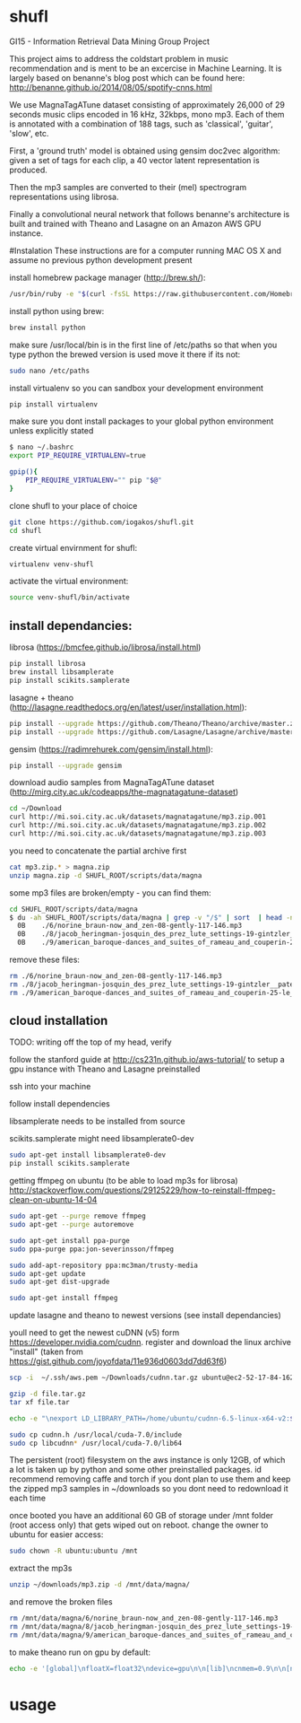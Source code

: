 # shufl
GI15 - Information Retrieval Data Mining Group Project

This project aims to address the coldstart problem in music recommendation and is ment to be an excercise in Machine Learning. It is largely based on benanne's blog post which can be found here: http://benanne.github.io/2014/08/05/spotify-cnns.html

We use MagnaTagATune dataset consisting of approximately 26,000 of 29 seconds music clips encoded in 16 kHz, 32kbps, mono mp3. Each of them is annotated with a combination of 188 tags, such as 'classical', 'guitar', 'slow', etc. 

First, a 'ground truth' model is obtained using gensim doc2vec algorithm: given a set of tags for each clip, a 40 vector latent representation is produced.

Then the mp3 samples are converted to their (mel) spectrogram representations using librosa.

Finally a convolutional neural network that follows benanne's architecture is built and trained with Theano and Lasagne on an Amazon AWS GPU instance.

#Instalation
These instructions are for a computer running MAC OS X and assume no previous python development present

install homebrew package manager (http://brew.sh/):
```bash
/usr/bin/ruby -e "$(curl -fsSL https://raw.githubusercontent.com/Homebrew/install/master/install)"
```

install python using brew:
```bash
brew install python
```

make sure /usr/local/bin is in the first line of /etc/paths so that when you type python the brewed version is used
move it there if its not:
```bash
sudo nano /etc/paths
```

install virtualenv so you can sandbox your development environment
```bash
pip install virtualenv
```

make sure you dont install packages to your global python environment unless explicitly stated
```bash
$ nano ~/.bashrc
export PIP_REQUIRE_VIRTUALENV=true

gpip(){
    PIP_REQUIRE_VIRTUALENV="" pip "$@"
}
```

clone shufl to your place of choice
```bash
git clone https://github.com/iogakos/shufl.git
cd shufl
```

create virtual envirnment for shufl:
```bash
virtualenv venv-shufl
```

activate the virtual environment:
```bash
source venv-shufl/bin/activate
```

## install dependancies:
librosa (https://bmcfee.github.io/librosa/install.html)
```bash
pip install librosa
brew install libsamplerate
pip install scikits.samplerate
```

lasagne + theano (http://lasagne.readthedocs.org/en/latest/user/installation.html):
```bash
pip install --upgrade https://github.com/Theano/Theano/archive/master.zip
pip install --upgrade https://github.com/Lasagne/Lasagne/archive/master.zip
```
gensim (https://radimrehurek.com/gensim/install.html):
```bash
pip install --upgrade gensim
```

download audio samples from MagnaTagATune dataset (http://mirg.city.ac.uk/codeapps/the-magnatagatune-dataset)
```bash
cd ~/Download
curl http://mi.soi.city.ac.uk/datasets/magnatagatune/mp3.zip.001
curl http://mi.soi.city.ac.uk/datasets/magnatagatune/mp3.zip.002
curl http://mi.soi.city.ac.uk/datasets/magnatagatune/mp3.zip.003
```

you need to concatenate the partial archive first
```bash
cat mp3.zip.* > magna.zip
unzip magna.zip -d SHUFL_ROOT/scripts/data/magna
```

some mp3 files are broken/empty - you can find them:
```bash
cd SHUFL_ROOT/scripts/data/magna
$ du -ah SHUFL_ROOT/scripts/data/magna | grep -v "/$" | sort  | head -n 20
  0B	./6/norine_braun-now_and_zen-08-gently-117-146.mp3
  0B	./8/jacob_heringman-josquin_des_prez_lute_settings-19-gintzler__pater_noster-204-233.mp3
  0B	./9/american_baroque-dances_and_suites_of_rameau_and_couperin-25-le_petit_rien_xiveme_ordre_couperin-88-117.mp3
```

remove these files:
```bash
rm ./6/norine_braun-now_and_zen-08-gently-117-146.mp3
rm ./8/jacob_heringman-josquin_des_prez_lute_settings-19-gintzler__pater_noster-204-233.mp3
rm ./9/american_baroque-dances_and_suites_of_rameau_and_couperin-25-le_petit_rien_xiveme_ordre_couperin-88-117.mp3
```

## cloud installation
TODO: writing off the top of my head, verify

follow the stanford guide at http://cs231n.github.io/aws-tutorial/ to setup a gpu instance with Theano and Lasagne preinstalled

ssh into your machine

follow install dependencies

libsamplerate needs to be installed from source

scikits.samplerate might need libsamplerate0-dev
```bash
sudo apt-get install libsamplerate0-dev
pip install scikits.samplerate
```

getting ffmpeg on ubuntu (to be able to load mp3s for librosa)
http://stackoverflow.com/questions/29125229/how-to-reinstall-ffmpeg-clean-on-ubuntu-14-04

```bash
sudo apt-get --purge remove ffmpeg
sudo apt-get --purge autoremove

sudo apt-get install ppa-purge
sudo ppa-purge ppa:jon-severinsson/ffmpeg

sudo add-apt-repository ppa:mc3man/trusty-media
sudo apt-get update
sudo apt-get dist-upgrade

sudo apt-get install ffmpeg
```

update lasagne and theano to newest versions (see install dependancies)

youll need to get the newest cuDNN (v5) form https://developer.nvidia.com/cudnn. register and download the linux archive
"install" (taken from https://gist.github.com/joyofdata/11e936d0603dd7dd63f6)
```bash
scp -i  ~/.ssh/aws.pem ~/Downloads/cudnn.tar.gz ubuntu@ec2-52-17-84-162.eu-west-1.compute.amazonaws.com:/home/ubuntu/downloads

gzip -d file.tar.gz
tar xf file.tar

echo -e "\nexport LD_LIBRARY_PATH=/home/ubuntu/cudnn-6.5-linux-x64-v2:$LD_LIBRARY_PATH" >> ~/.bashrc

sudo cp cudnn.h /usr/local/cuda-7.0/include
sudo cp libcudnn* /usr/local/cuda-7.0/lib64
```

The persistent (root) filesystem on the aws instance is only 12GB, of which a lot is taken up by python and some other preinstalled packages. id recommend removing caffe and torch if you dont plan to use them and keep the zipped mp3 samples in ~/downloads so you dont need to redownload it each time

once booted you have an additional 60 GB of storage under /mnt folder (root access only) that gets wiped out on reboot. change the owner to ubuntu for easier access:
```bash
sudo chown -R ubuntu:ubuntu /mnt
```

extract the mp3s
```bash
unzip ~/downloads/mp3.zip -d /mnt/data/magna/
```

and remove the broken files
```bash
rm /mnt/data/magna/6/norine_braun-now_and_zen-08-gently-117-146.mp3
rm /mnt/data/magna/8/jacob_heringman-josquin_des_prez_lute_settings-19-gintzler__pater_noster-204-233.mp3
rm /mnt/data/magna/9/american_baroque-dances_and_suites_of_rameau_and_couperin-25-le_petit_rien_xiveme_ordre_couperin-88-117.mp3
```

to make theano run on gpu by default:
```bash
echo -e '[global]\nfloatX=float32\ndevice=gpu\n\n[lib]\ncnmem=0.9\n\n[nvcc]\nfastmath=True' > ~/.theanorc
```



# usage
